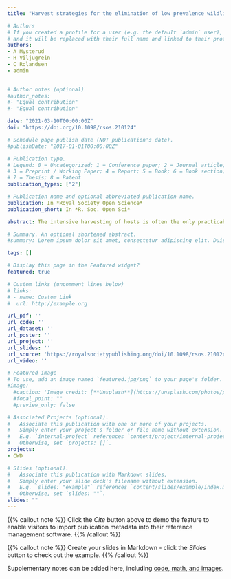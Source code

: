 ```yaml
---
title: "Harvest strategies for the elimination of low prevalence wildlife diseases"

# Authors
# If you created a profile for a user (e.g. the default `admin` user), write the username (folder name) here 
# and it will be replaced with their full name and linked to their profile.
authors:
- A Mysterud
- H Viljugrein
- C Rolandsen
- admin
 

# Author notes (optional)
#author_notes:
#- "Equal contribution"
#- "Equal contribution"

date: "2021-03-10T00:00:00Z"
doi: "https://doi.org/10.1098/rsos.210124"

# Schedule page publish date (NOT publication's date).
#publishDate: "2017-01-01T00:00:00Z"

# Publication type.
# Legend: 0 = Uncategorized; 1 = Conference paper; 2 = Journal article;
# 3 = Preprint / Working Paper; 4 = Report; 5 = Book; 6 = Book section;
# 7 = Thesis; 8 = Patent
publication_types: ["2"]

# Publication name and optional abbreviated publication name.
publication: In *Royal Society Open Science*
publication_short: In *R. Soc. Open Sci*

abstract: The intensive harvesting of hosts is often the only practicable strategy for controlling emerging wildlife diseases. Several harvesting approaches have been explored theoretically with the objective of lowering transmission rates, decreasing the transmission period or specifically targeting spatial disease clusters or high-risk demographic groups. Here, we present a novel model-based approach to evaluate alternative harvest regimes, in terms of demographic composition and rates, intended to increase the probability to remove all infected individuals in the population during the early phase of an outbreak. We tested the utility of the method for the elimination of chronic wasting disease based on empirical data for reindeer (Rangifer tarandus) in Norway, in populations with (Nordfjella) and without (Hardangervidda) knowledge about exact disease prevalence and population abundance. Low and medium harvest intensities were unsuccessful in eliminating the disease, even at low prevalence. High-intensity harvesting had a high likelihood of eliminating the disease, but probability was strongly influenced by the disease prevalence. We suggest that the uncertainty about disease prevalence can be mitigated by using an adaptive management approach: forecast from models after each harvest season with updated data, derive prevalence estimates and forecast further harvesting. We identified the problems arising from disease surveillance with large fluctuations in harvesting pressure and hence sample sizes. The elimination method may be suitable for pathogens that cause long-lasting infections and with slow epidemic growth, but the method should only be attempted if there is a low risk of reinfection, either by a new disease introduction event (e.g. dispersing hosts) or due to environmental reservoirs. Our simulations highlighted the short time window when such a strategy is likely to be successful before approaching near complete eradication of the population.

# Summary. An optional shortened abstract.
#summary: Lorem ipsum dolor sit amet, consectetur adipiscing elit. Duis posuere tellus ac convallis placerat. Proin tincidunt magna sed ex sollicitudin condimentum.

tags: []

# Display this page in the Featured widget?
featured: true

# Custom links (uncomment lines below)
# links:
# - name: Custom Link
#  url: http://example.org

url_pdf: ''
url_code: ''
url_dataset: ''
url_poster: ''
url_project: ''
url_slides: ''
url_source: 'https://royalsocietypublishing.org/doi/10.1098/rsos.210124'
url_video: ''

# Featured image
# To use, add an image named `featured.jpg/png` to your page's folder. 
#image:
  #caption: 'Image credit: [**Unsplash**](https://unsplash.com/photos/pLCdAaMFLTE)'
  #focal_point: ""
  #preview_only: false

# Associated Projects (optional).
#   Associate this publication with one or more of your projects.
#   Simply enter your project's folder or file name without extension.
#   E.g. `internal-project` references `content/project/internal-project/index.md`.
#   Otherwise, set `projects: []`.
projects:
- CWD

# Slides (optional).
#   Associate this publication with Markdown slides.
#   Simply enter your slide deck's filename without extension.
#   E.g. `slides: "example"` references `content/slides/example/index.md`.
#   Otherwise, set `slides: ""`.
slides: ""
---
```


{{% callout note %}}
Click the *Cite* button above to demo the feature to enable visitors to import publication metadata into their reference management software.
{{% /callout %}}

{{% callout note %}}
Create your slides in Markdown - click the *Slides* button to check out the example.
{{% /callout %}}

Supplementary notes can be added here, including [code, math, and images](https://wowchemy.com/docs/writing-markdown-latex/).


